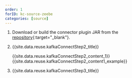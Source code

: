 ```yaml
---
order: 1
forID: kc-source-zeebe
categories: [source]
---
```


1. Download or build the connector plugin JAR from the [repository](https://github.com/camunda-community-hub/kafka-connect-zeebe){:target="_blank"}.
2. {{site.data.reuse.kafkaConnectStep2_title}}

   {{site.data.reuse.kafkaConnectStep2_content_1}}
   {{site.data.reuse.kafkaConnectStep2_content1_example}}
3. {{site.data.reuse.kafkaConnectStep3_title}}

